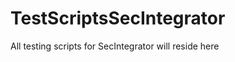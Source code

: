 TestScriptsSecIntegrator
========================

All testing scripts for SecIntegrator will reside here
